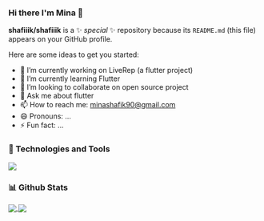 ### Hi there I'm Mina 👋


**shafiiik/shafiiik** is a ✨ _special_ ✨ repository because its `README.md` (this file) appears on your GitHub profile.

Here are some ideas to get you started:

- 🔭 I’m currently working on LiveRep (a flutter project)
- 🌱 I’m currently learning Flutter
- 👯 I’m looking to collaborate on open source project
- 💬 Ask me about flutter
- 📫 How to reach me: minashafik90@gmail.com
- 😄 Pronouns: ...
- ⚡ Fun fact: ...

### 🔧 Technologies and Tools 
![](https://img.shields.io/badge/Framework-Flutter-informational?style=flat-square&logoColor=ffffff&logo=data:image/svg%2bxml;base64,PHN2ZyByb2xlPSJpbWciIHZpZXdCb3g9IjAgMCAyNCAyNCIgeG1sbnM9Imh0dHA6Ly93d3cudzMub3JnLzIwMDAvc3ZnIj48dGl0bGU+Rmx1dHRlciBpY29uPC90aXRsZT48cGF0aCBkPSJNMTQuMzE0IDBMMi4zIDEyIDYgMTUuNyAyMS42ODQuMDEyaC03LjM1N0wxNC4zMTQgMHptLjAxNCAxMS4wNzJsLTYuNDcxIDYuNDU3IDYuNDcgNi40N0gyMS43bC02LjQ2LTYuNDY4IDYuNDYtNi40NmgtNy4zNzF6Ii8+PC9zdmc+&color=02569B)

### 📊 Github Stats
<a href="#">
<img align="center" src="https://github-readme-stats.vercel.app/api?username=shafiiik&theme=cobalt&count_private=true&show_icons=true" />
</a>
<a href="#">
<img align="center" src="https://github-readme-stats.vercel.app/api/top-langs/?username=andro98&theme=cobalt&count_private=true&show_icons=true" />
</a>

